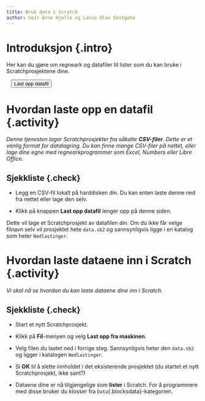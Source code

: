 ```yaml
---
title: Bruk data i Scratch
author: Geir Arne Hjelle og Lance Olav Eastgate
---
```


<script type="text/javascript" src="https://cdnjs.cloudflare.com/ajax/libs/jszip/3.0.0/jszip.min.js"></script>
<script type="text/javascript" src="https://cdnjs.cloudflare.com/ajax/libs/FileSaver.js/2014-11-29/FileSaver.min.js"></script>
<script type="text/javascript" src="https://cdnjs.cloudflare.com/ajax/libs/es6-promise/3.2.2/es6-promise.min.js"></script>
<!--<script type="text/javascript" src="https://cdnjs.cloudflare.com/ajax/libs/PapaParse/4.1.2/papaparse.min.js"></script>-->
<script type="text/javascript" src="papaparse.min.js"></script> <!-- Using local copy because CDN contains a bug in guessDelimiter, should disappear when they bump version -->

# Introduksjon {.intro}

Her kan du gjøre om regneark og datafiler til lister som du kan bruke i
Scratchprosjektene dine.

<div style="margin: auto; width: 480px">
  <button id="hent_fil" class="btn btn-default btn-lg btn-block">Last opp datafil</button>
  <input type="file" id="csv_fil" style="display:none">

  <div id="feilmelding"></div>
</div>

# Hvordan laste opp en datafil {.activity}

_Denne tjenesten lager Scratchprosjekter fra såkalte **CSV-filer**. Dette er et
vanlig format for datalagring. Du kan finne mange CSV-filer på nettet, eller
lage dine egne med regnearkprogrammer som Excel, Numbers eller Libre Office._

## Sjekkliste {.check}

+ Legg en CSV-fil lokalt på harddisken din. Du kan enten laste denne ned fra
  nettet eller lage den selv.

+ Klikk på knappen **Last opp datafil** lenger opp på denne siden.

Dette vil lage et Scratchprosjekt av datafilen din. Om du ikke får velge filnavn
selv vil prosjektet hete `data.sb2` og sannsynligvis ligge i en katalog som
heter `Nedlastinger`.

# Hvordan laste dataene inn i Scratch {.activity}

_Vi skal nå se hvordan du kan laste dataene dine inn i Scratch._

## Sjekkliste {.check}

+ Start et nytt Scratchprosjekt.

+ Klikk på **Fil**-menyen og velg **Last opp fra maskinen**.

+ Velg filen du lastet ned i forrige steg. Sannsynligvis heter den `data.sb2` og
  ligger i katalogen `Nedlastinger`.

+ Si **OK** til å slette innholdet i det eksisterende prosjektet (du startet et
  nytt Scratchprosjekt, ikke sant?)

+ Dataene dine er nå tilgjengelige som **lister** i Scratch. For å programmere
  med disse bruker du klosser fra `Data`{.blocksdata}-kategorien.

<script type="text/javascript" src="data.js"></script>

